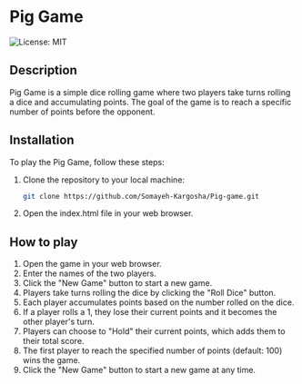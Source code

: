 # Pig Game

![License: MIT](https://img.shields.io/badge/License-MIT-yellow.svg)

## Description

Pig Game is a simple dice rolling game where two players take turns rolling a dice and accumulating points. The goal of the game is to reach a specific number of points before the opponent.

## Installation

To play the Pig Game, follow these steps:

1. Clone the repository to your local machine:

   ```bash
   git clone https://github.com/Somayeh-Kargosha/Pig-game.git
   
3. Open the index.html file in your web browser.

## How to play

1. Open the game in your web browser.
2. Enter the names of the two players.
3. Click the "New Game" button to start a new game.
4. Players take turns rolling the dice by clicking the "Roll Dice" button.
5. Each player accumulates points based on the number rolled on the dice.
6. If a player rolls a 1, they lose their current points and it becomes the other player's turn.
7. Players can choose to "Hold" their current points, which adds them to their total score.
8. The first player to reach the specified number of points (default: 100) wins the game.
9. Click the "New Game" button to start a new game at any time.
